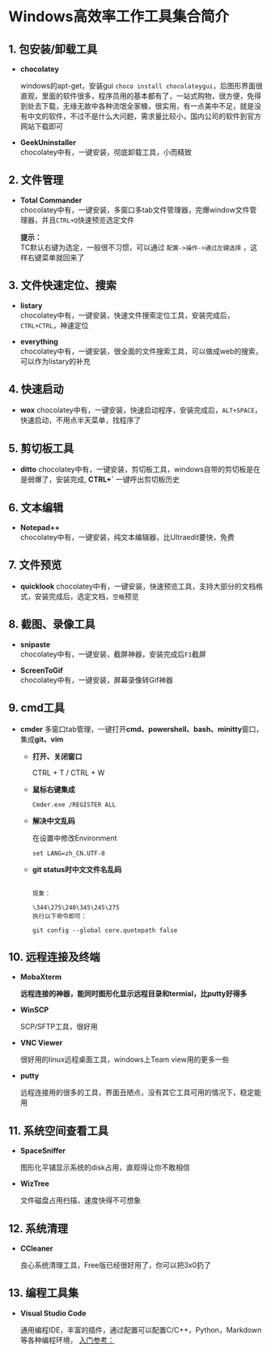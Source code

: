 # Windows高效率工作工具集合简介

## 1. 包安装/卸载工具

- **chocolatey**

  windows的apt-get，安装gui `choco install chocolateygui`，后图形界面很直观，里面的软件很多，程序员用的基本都有了，一站式购物，很方便，免得到处去下载，无缘无故中各种流氓全家桶，很实用，有一点美中不足，就是没有中文的软件，不过不是什么大问题，需求量比较小，国内公司的软件到官方网站下载即可

- **GeekUninstaller**  
  chocolatey中有，一键安装，彻底卸载工具，小而精致

## 2. 文件管理

- **Total Commander**  
  chocolatey中有，一键安装，多窗口多tab文件管理器，完爆window文件管理器，并且`CTRL+Q`快速预览选定文件

  **提示：**  
  TC默认右键为选定，一般很不习惯，可以通过 `配置->操作->通过左键选择` ，这样右键菜单就回来了

## 3. 文件快速定位、搜索

- **listary**  
  chocolatey中有，一键安装，快速文件搜索定位工具，安装完成后，`CTRL+CTRL`，神速定位

- **everything**  
  chocolatey中有，一键安装，很全面的文件搜索工具，可以做成web的搜索，可以作为listary的补充

## 4. 快速启动

- **wox**
  chocolatey中有，一键安装，快速启动程序，安装完成后，`ALT+SPACE`，快速启动，不用点半天菜单，找程序了

## 5. 剪切板工具

- **ditto**
  chocolatey中有，一键安装，剪切板工具，windows自带的剪切板是在是弱爆了，安装完成, **CTRL+\`** 一键呼出剪切板历史

## 6. 文本编辑

- **Notepad++**  
  chocolatey中有，一键安装，纯文本编辑器，比Ultraedit要快，免费

## 7. 文件预览

- **quicklook**
  chocolatey中有，一键安装，快速预览工具，支持大部分的文档格式，安装完成后，选定文档，`空格`预览

## 8. 截图、录像工具

- **snipaste**  
  chocolatey中有，一键安装，截屏神器，安装完成后`F1`截屏

- **ScreenToGif**  
  chocolatey中有，一键安装，屏幕录像转Gif神器

## 9. cmd工具

- **cmder**
多窗口tab管理，一键打开**cmd、powershell、bash、minitty**窗口，集成**git、vim**
  - **打开、关闭窗口**

    CTRL + T / CTRL + W

  - **鼠标右键集成**

    `Cmder.exe /REGISTER ALL`

  - **解决中文乱码**

    在设置中修改Environment

    `set LANG=zh_CN.UTF-8`

  - **git status时中文文件名乱码**

    ```text

    现象：

    \344\275\240\345\245\275
    执行以下命令即可：

    git config --global core.quotepath false
    ```

## 10. 远程连接及终端

- **MobaXterm**

  **远程连接的神器，能同时图形化显示远程目录和termial，比putty好得多**

- **WinSCP**

  SCP/SFTP工具，很好用

- **VNC Viewer**

  很好用的linux远程桌面工具，windows上Team view用的更多一些

- **putty**

  远程连接用的很多的工具，界面丑陋点，没有其它工具可用的情况下，稳定能用

## 11. 系统空间查看工具

- **SpaceSniffer**

  图形化平铺显示系统的disk占用，直观得让你不敢相信

- **WizTree**

  文件磁盘占用扫描，速度快得不可想象

## 12. 系统清理

- **CCleaner**

  良心系统清理工具，Free版已经很好用了，你可以把3x0扔了

## 13. 编程工具集

- **Visual Studio Code**

  通用编程IDE，丰富的插件，通过配置可以配置C/C++，Python，Markdown等各种编程环境，
  [入门参考：](https://github.com/sprawlvine/learn/blob/master/IDE/vscode.md)